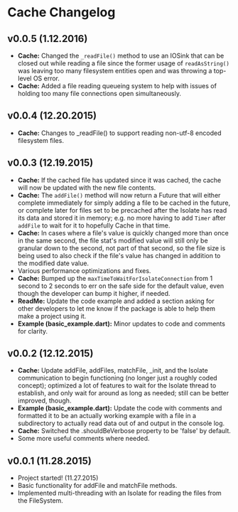 Cache Changelog
===============

v0.0.5 (1.12.2016)
------------------
* __Cache:__ Changed the `_readFile()` method to use an IOSink that can be closed out while
  reading a file since the former usage of `readAsString()` was leaving too many filesystem
  entities open and was throwing a top-level OS error.
* __Cache:__ Added a file reading queueing system to help with issues of holding too many
  file connections open simultaneously.

v0.0.4 (12.20.2015)
-----------------
* __Cache:__ Changes to \_readFile() to support reading non-utf-8 encoded filesystem files.

v0.0.3 (12.19.2015)
-----------------
* __Cache:__ If the cached file has updated since it was cached, the cache will now be
  updated with the new file contents.
* __Cache:__ The `addFile()` method will now return a Future that will either complete
  immediately for simply adding a file to be cached in the future, or complete later for
  files set to be precached after the Isolate has read its data and stored it in memory;
  e.g. no more having to add `Timer` after `addFile` to wait for it to hopefully Cache in
  that time.
* __Cache:__ In cases where a file's value is quickly changed more than once in the same
  second, the file stat's modified value will still only be granular down to the second,
  not part of that second, so the file size is being used to also check if the file's value
  has changed in addition to the modified date value.
* Various performance optimizations and fixes.
* __Cache:__ Bumped up the `maxTimeToWaitForIsolateConnection` from 1 second to 2 seconds
  to err on the safe side for the default value, even though the developer can bump it higher,
  if needed.
* __ReadMe:__ Update the code example and added a section asking for other developers to let
  me know if the package is able to help them make a project using it.
* __Example (basic_example.dart):__ Minor updates to code and comments for clarity.

v0.0.2 (12.12.2015)
-------------------
* __Cache:__ Update addFile, addFiles, matchFile, \_init, and the Isolate communication to
  begin functioning (no longer just a roughly coded concept); optimized a lot of features
  to wait for the Isolate thread to establish, and only wait for around as long as needed;
  still can be better improved, though.
* __Example (basic_example.dart):__ Update the code with comments and formatted it to be an
  actually working example with a file in a subdirectory to actually read data out of and
  output in the console log.
* __Cache:__ Switched the .shouldBeVerbose property to be 'false' by default.
* Some more useful comments where needed.

v0.0.1 (11.28.2015)
-------------------
* Project started! (11.27.2015)
* Basic functionality for addFile and matchFile methods.
* Implemented multi-threading with an Isolate for reading the files from the
  FileSystem.